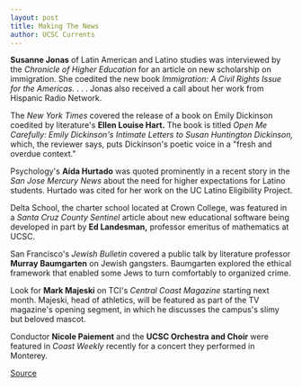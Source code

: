 ```yaml
---
layout: post
title: Making The News
author: UCSC Currents
---
```


**Susanne Jonas** of Latin American and Latino studies was interviewed by the _Chronicle of Higher Education_ for an article on new scholarship on immigration. She coedited the new book _Immigration: A Civil Rights Issue for the Americas._ . . . Jonas also received a call about her work from Hispanic Radio Network.

The _New York Times_ covered the release of a book on Emily Dickinson coedited by literature's **Ellen Louise Hart.** The book is titled _Open Me Carefully: Emily Dickinson's Intimate Letters to Susan Huntington Dickinson,_ which, the reviewer says, puts Dickinson's poetic voice in a "fresh and overdue context."

Psychology's **Aída Hurtado** was quoted prominently in a recent story in the _San Jose Mercury News_ about the need for higher expectations for Latino students. Hurtado was cited for her work on the UC Latino Eligibility Project.

Delta School, the charter school located at Crown College, was featured in a _Santa Cruz County Sentinel_ article about new educational software being developed in part by **Ed Landesman,** professor emeritus of mathematics at UCSC.

San Francisco's _Jewish Bulletin_ covered a public talk by literature professor **Murray Baumgarten** on Jewish gangsters. Baumgarten explored the ethical framework that enabled some Jews to turn comfortably to organized crime.

Look for **Mark Majeski** on TCI's _Central Coast Magazine_ starting next month. Majeski, head of athletics, will be featured as part of the TV magazine's opening segment, in which he discusses the campus's slimy but beloved mascot.

Conductor **Nicole Paiement** and the **UCSC Orchestra and Choir** were featured in _Coast Weekly_ recently for a concert they performed in Monterey.

[Source](http://www1.ucsc.edu/oncampus/currents/98-99/01-18/makenews.htm "Permalink to Making the News; 01-18-99")

